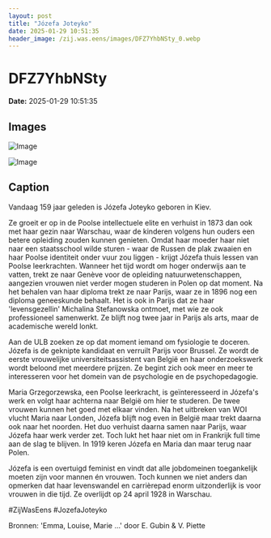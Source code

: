```yaml
---
layout: post
title: "Józefa Joteyko"
date: 2025-01-29 10:51:35
header_image: /zij.was.eens/images/DFZ7YhbNSty_0.webp
---
```


# DFZ7YhbNSty

**Date:** 2025-01-29 10:51:35

## Images

![Image](/zij.was.eens/images/DFZ7YhbNSty_0.webp)

![Image](/zij.was.eens/images/DFZ7YhbNSty_1.webp)

## Caption

Vandaag 159 jaar geleden is Józefa Joteyko geboren in Kiev.

Ze groeit er op in de Poolse intellectuele elite en verhuist in 1873 dan ook met haar gezin naar Warschau, waar de kinderen volgens hun ouders een betere opleiding zouden kunnen genieten. Omdat haar moeder haar niet naar een staatsschool wilde sturen - waar de Russen de plak zwaaien en haar Poolse identiteit onder vuur zou liggen - krijgt Józefa thuis lessen van Poolse leerkrachten. Wanneer het tijd wordt om hoger onderwijs aan te vatten, trekt ze naar Genève voor de opleiding natuurwetenschappen, aangezien vrouwen niet verder mogen studeren in Polen op dat moment. Na het behalen van haar diploma trekt ze naar Parijs, waar ze in 1896 nog een diploma geneeskunde behaalt. Het is ook in Parijs dat ze haar 'levensgezellin' Michalina Stefanowska ontmoet, met wie ze ook professioneel samenwerkt. Ze blijft nog twee jaar in Parijs als arts, maar de academische wereld lonkt. 

Aan de ULB zoeken ze op dat moment iemand om fysiologie te doceren. Józefa is de geknipte kandidaat en verruilt Parijs voor Brussel. Ze wordt de eerste vrouwelijke universiteitsassistent van België en haar onderzoekswerk wordt beloond met meerdere prijzen. Ze begint zich ook meer en meer te interesseren voor het domein van de psychologie en de psychopedagogie.

Maria Grzegorzewska, een Poolse leerkracht, is geïnteresseerd in Józefa's werk en volgt haar achterna naar België om hier te studeren. De twee vrouwen kunnen het goed met elkaar vinden. Na het uitbreken van WOI vlucht Maria naar Londen, Józefa blijft nog even in België maar trekt daarna ook naar het noorden. Het duo verhuist daarna samen naar Parijs, waar Józefa haar werk verder zet. Toch lukt het haar niet om in Frankrijk full time aan de slag te blijven. In 1919 keren Józefa en Maria dan maar terug naar Polen. 

Józefa is een overtuigd feminist en vindt dat alle jobdomeinen toegankelijk moeten zijn voor mannen én vrouwen. Toch kunnen we niet anders dan opmerken dat haar levenswandel en carrièrepad enorm uitzonderlijk is voor vrouwen in die tijd. Ze overlijdt op 24 april 1928 in Warschau. 

#ZijWasEens #JozefaJoteyko

Bronnen: 'Emma, Louise, Marie ...' door E. Gubin & V. Piette

